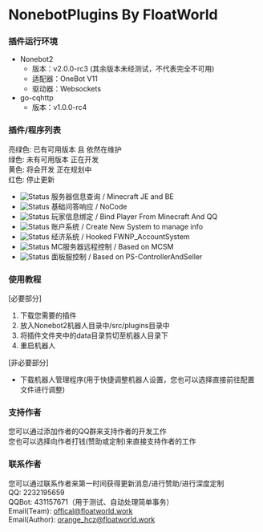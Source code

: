 # NonebotPlugins By FloatWorld

### 插件运行环境
- Nonebot2 
  - 版本：v2.0.0-rc3 (其余版本未经测试，不代表完全不可用)
  - 适配器：OneBot V11
  - 驱动器：Websockets
- go-cqhttp
  - 版本：v1.0.0-rc4

### 插件/程序列表
亮绿色: 已有可用版本 且 依然在维护  
绿色: 未有可用版本 正在开发  
黄色: 将会开发 正在规划中  
红色: 停止更新
- ![Status](https://img.shields.io/badge/Info-v0.4-brightgreen) 服务器信息查询 / Minecraft JE and BE
- ![Status](https://img.shields.io/badge/Info-v0.1-brightgreen) 基础问答响应 / NoCode
- ![Status](https://img.shields.io/badge/Info-正在开发-green) 玩家信息绑定 / Bind Player From Minecraft And QQ
- ![Status](https://img.shields.io/badge/Info-等待开发-yellow) 账户系统 / Create New System to manage info
- ![Status](https://img.shields.io/badge/Info-等待开发-yellow) 经济系统 / Hooked FWNP_AccountSystem
- ![Status](https://img.shields.io/badge/Info-等待开发-yellow) MC服务器远程控制 / Based on MCSM
- ![Status](https://img.shields.io/badge/Info-等待开发-yellow) 面板服控制 / Based on PS-ControllerAndSeller

### 使用教程
[必要部分]  
1. 下载您需要的插件
2. 放入Nonebot2机器人目录中/src/plugins目录中
3. 将插件文件夹中的data目录剪切至机器人目录下
4. 重启机器人  

[非必要部分]
- 下载机器人管理程序(用于快捷调整机器人设置，您也可以选择直接前往配置文件进行调整)

### 支持作者
您可以通过添加作者的QQ群来支持作者的开发工作  
您也可以选择向作者打钱(赞助或定制)来直接支持作者的工作

### 联系作者
您可以通过联系作者来第一时间获得更新消息/进行赞助/进行深度定制  
QQ: 2232195659  
QQBot: 431157671（用于测试、自动处理简单事务）  
Email(Team): offical@floatworld.work  
Email(Author): orange_hcz@floatworld.work
